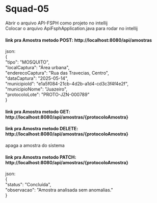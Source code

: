 # Squad-05
Abrir o arquivo API-FSPH como projeto no intellij  
Colocar o arquivo ApiFsphApplication.java para rodar no intellij
#### link pra Amostra metodo POST: http://localhost:8080/api/amostras
json:  
{  
  "tipo": "MOSQUITO",  
  "localCaptura": "Área urbana",  
  "enderecoCaptura": "Rua das Travecias, Centro",  
  "dataCaptura": "2025-05-14",  
  "municipioId": "e1a5f084-21cb-4d2b-a1d4-cd3c3f4f4e2f",  
  "municipioNome": "Juazeiro",  
  "protocoloLote": "PROTO-JZN-000789"  
}  
#### link pra Amostra metodo GET: http://localhost:8080/api/amostras/{protocoloAmostra}

#### link pra Amostra metodo DELETE: http://localhost:8080/api/amostras/{protocoloAmostra}
apaga a amostra do sistema

#### link pra Amostra metodo PATCH: http://localhost:8080/api/amostras/{protocoloAmostra}
json:  
{  
  "status": "Concluída",  
  "observacao": "Amostra analisada sem anomalias."  
}  

